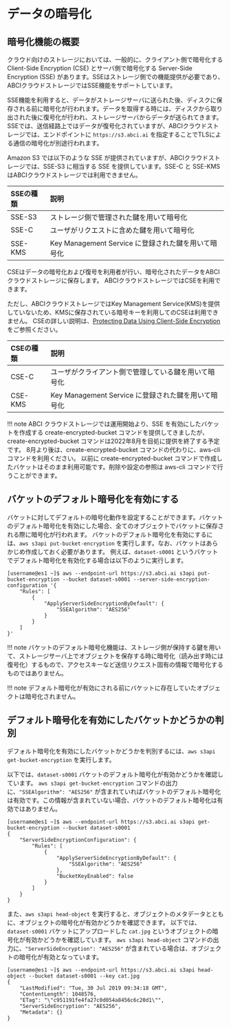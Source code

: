 
# データの暗号化

## 暗号化機能の概要

クラウド向けのストレージにおいては、一般的に、クライアント側で暗号化する Client-Side Encryption (CSE) とサーバ側で暗号化する Server-Side Encryption (SSE) があります。SSEはストレージ側での機能提供が必要であり、ABCIクラウドストレージではSSE機能をサポートしています。

SSE機能を利用すると、データがストレージサーバに送られた後、ディスクに保存される前に暗号化が行われます。データを取得する時には、ディスクから取り出された後に復号化が行われ、ストレージサーバからデータが送られてきます。SSEでは、送信経路上ではデータが復号化されていますが、ABCIクラウドストレージでは、エンドポイントに `https://s3.abci.ai` を指定することでTLSによる通信の暗号化が別途行われます。

Amazon S3 では以下のような SSE が提供されていますが、ABCIクラウドストレージでは、SSE-S3 に相当する SSE を提供しています。SSE-C と SSE-KMS はABCIクラウドストレージでは利用できません。

| SSEの種類 | 説明 |
| :-- | :-- |
| SSE-S3 | ストレージ側で管理された鍵を用いて暗号化 |
| SSE-C | ユーザがリクエストに含めた鍵を用いて暗号化 |
| SSE-KMS | Key Management Service に登録された鍵を用いて暗号化 |

CSEはデータの暗号化および復号を利用者が行い、暗号化されたデータをABCIクラウドストレージに保存します。
ABCIクラウドストレージではCSEを利用できます。

ただし、ABCIクラウドストレージではKey Management Service(KMS)を提供していないため、KMSに保存されている暗号キーを利用してのCSEは利用できません。
CSEの詳しい説明は、[Protecting Data Using Client-Side Encryption](https://docs.aws.amazon.com/AmazonS3/latest/dev/UsingClientSideEncryption.html) をご参照ください。

| CSEの種類 | 説明 |
| :-- | :-- |
| CSE-C | ユーザがクライアント側で管理している鍵を用いて暗号化 |
| CSE-KMS | Key Management Service に登録された鍵を用いて暗号化 |

!!! note
    ABCI クラウドストレージでは運用開始より、SSE を有効にしたバケットを作成する create-encrypted-bucket コマンドを提供してきましたが、create-encrypted-bucket コマンドは2022年8月を目処に提供を終了する予定です。
    8月より後は、create-encrypted-bucket コマンドの代わりに、aws-cli コマンドを利用ください。
    以前に create-encrypted-bucket コマンドで作成したバケットはそのまま利用可能です。削除や設定の参照は aws-cli コマンドで行うことができます。


## バケットのデフォルト暗号化を有効にする

バケットに対してデフォルトの暗号化動作を設定することができます。バケットのデフォルト暗号化を有効にした場合、全てのオブジェクトでバケットに保存される際に暗号化が行われます。
バケットのデフォルト暗号化を有効にするには、`aws s3api put-bucket-encryption` を実行します。なお、バケットはあらかじめ作成しておく必要があります。
例えば、`dataset-s0001` というバケットでデフォルト暗号化を有効化する場合は以下のように実行します。

```
[username@es1 ~]$ aws --endpoint-url https://s3.abci.ai s3api put-bucket-encryption --bucket dataset-s0001 --server-side-encryption-configuration '{
    "Rules": [
        {
            "ApplyServerSideEncryptionByDefault": {
                "SSEAlgorithm": "AES256"
            }
        }
    ]
}'
```

!!! note
    バケットのデフォルト暗号化機能は、ストレージ側が保持する鍵を用いて、ストレージサーバ上でオブジェクトを保存する時に暗号化（読み出す時には復号化）するもので、アクセスキーなど送信リクエスト固有の情報で暗号化するものではありません。

!!! note
    デフォルト暗号化が有効にされる前にバケットに存在していたオブジェクトは暗号化されません。


## デフォルト暗号化を有効にしたバケットかどうかの判別

デフォルト暗号化を有効にしたバケットかどうかを判別するには、`aws s3api get-bucket-encryption` を実行します。

以下では、`dataset-s0001` バケットのデフォルト暗号化が有効かどうかを確認しています。
`aws s3api get-bucket-encryption` コマンドの出力に、`"SSEAlgorithm": "AES256"` が含まれていればバケットのデフォルト暗号化は有効です。この情報が含まれていない場合、バケットのデフォルト暗号化は有効ではありません。

```
[username@es1 ~]$ aws --endpoint-url https://s3.abci.ai s3api get-bucket-encryption --bucket dataset-s0001
{
    "ServerSideEncryptionConfiguration": {
        "Rules": [
            {
                "ApplyServerSideEncryptionByDefault": {
                    "SSEAlgorithm": "AES256"
                },
                "BucketKeyEnabled": false
            }
        ]
    }
}
```

また、`aws s3api head-object` を実行すると、オブジェクトのメタデータとともに、オブジェクトの暗号化が有効かどうかを確認できます。
以下では、`dataset-s0001` バケットにアップロードした `cat.jpg` というオブジェクトの暗号化が有効かどうかを確認しています。
`aws s3api head-object` コマンドの出力に、`"ServerSideEncryption": "AES256"` が含まれている場合は、オブジェクトの暗号化が有効となっています。

```
[username@es1 ~]$ aws --endpoint-url https://s3.abci.ai s3api head-object --bucket dataset-s0001 --key cat.jpg
{
    "LastModified": "Tue, 30 Jul 2019 09:34:18 GMT",
    "ContentLength": 1048576,
    "ETag": "\"c951191fe4fa27c0d054a8456c6c20d1\"",
    "ServerSideEncryption": "AES256",
    "Metadata": {}
}
```

<!-- CSE? -->
